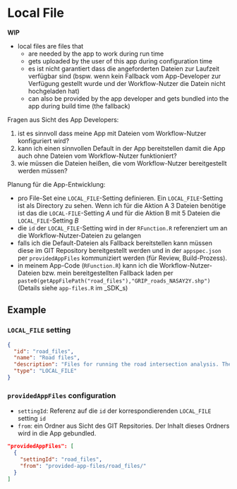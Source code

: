# Local File

**WIP**

- local files are files that
    - are needed by the app to work during run time
    - gets uploaded by the user of this app during configuration time
    - es ist nicht garantiert dass die angeforderten Dateien zur Laufzeit verfügbar sind (bspw. wenn kein Fallback vom App-Developer zur Verfügung gestellt wurde und der Workflow-Nutzer die Datein nicht hochgeladen hat)
    - can also be provided by the app developer and gets bundled into the app during build time (the fallback)

Fragen aus Sicht des App Developers:

1. ist es sinnvoll dass meine App mit Dateien vom Workflow-Nutzer konfiguriert wird?
1. kann ich einen sinnvollen Default in der App bereitstellen damit die App auch ohne Dateien vom Workflow-Nutzer funktioniert?
1. wie müssen die Dateien heißen, die vom Workflow-Nutzer bereitgestellt werden müssen?

Planung für die App-Entwicklung:

- pro File-Set eine `LOCAL_FILE`-Setting definieren. Ein `LOCAL_FILE`-Setting ist als Directory zu sehen. Wenn ich für die Aktion A 3 Dateien benötige ist das die `LOCAL-FILE`-Setting _A_ und für die Aktion B mit 5 Dateien die `LOCAL_FILE`-Setting _B_
- die `id` der `LOCAL_FILE`-Setting wird in der `RFunction.R` referenziert um an die Workflow-Nutzer-Dateien zu gelangen
- falls ich die Default-Dateien als Fallback bereitstellen kann müssen diese im GIT Repository bereitgestellt werden und in der `appspec.json` per `providedAppFiles` kommuniziert werden (für Review, Build-Prozess).
- in meinem App-Code (`RFunction.R`) kann ich die Workflow-Nutzer-Dateien bzw. mein bereitgestellten Fallback laden per `paste0(getAppFilePath("road_files"),"GRIP_roads_NASAY2Y.shp")` (Details siehe `app-files.R` im _SDK_s)

## Example

### `LOCAL_FILE` setting

```json
{
  "id": "road_files",
  "name": "Road files",
  "description": "Files for running the road intersection analysis. The app expects: 1. `GRIP_roads_NASAY2Y.cpg`, 2. `GRIP_roads_NASAY2Y.dbf`, 3. `GRIP_roads_NASAY2Y.prj`, 4. `GRIP_roads_NASAY2Y.shp`, 5. `GRIP_roads_NASAY2Y.shx`",
  "type": "LOCAL_FILE"
}
```

### `providedAppFiles` configuration


- `settingId`: Referenz auf die `id` der korrespondierenden `LOCAL_FILE` setting `id`
- `from`: ein Ordner aus Sicht des GIT Repsitories. Der Inhalt dieses Ordners wird in die App gebundled.

```json
"providedAppFiles": [
  {
    "settingId": "road_files",
    "from": "provided-app-files/road_files/"
  }
]
```
